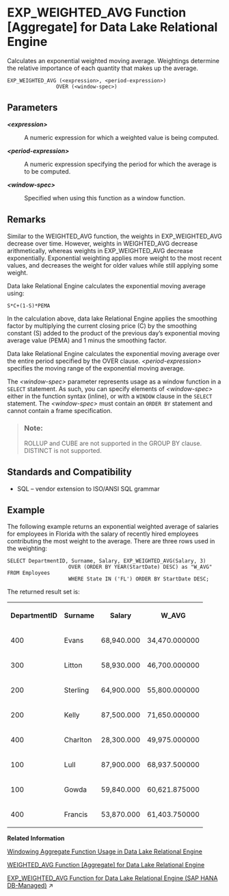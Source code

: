 <!-- loioa551b4fb84f210158a07f463ff01b5e2 -->

# EXP\_WEIGHTED\_AVG Function \[Aggregate\] for Data Lake Relational Engine

Calculates an exponential weighted moving average. Weightings determine the relative importance of each quantity that makes up the average.



```
EXP_WEIGHTED_AVG (<expression>, <period-expression>)
                OVER (<window-spec>)
```



<a name="loioa551b4fb84f210158a07f463ff01b5e2__EXP_WEIGHTED_AVG_parm1"/>

## Parameters


<dl>
<dt><b>

*<expression\>*

</b></dt>
<dd>

A numeric expression for which a weighted value is being computed.



</dd><dt><b>

*<period-expression\>*

</b></dt>
<dd>

A numeric expression specifying the period for which the average is to be computed.



</dd><dt><b>

*<window-spec\>*

</b></dt>
<dd>

Specified when using this function as a window function.



</dd>
</dl>



<a name="loioa551b4fb84f210158a07f463ff01b5e2__EXP_WEIGHTED_AVG_remarks1"/>

## Remarks

Similar to the WEIGHTED\_AVG function, the weights in EXP\_WEIGHTED\_AVG decrease over time. However, weights in WEIGHTED\_AVG decrease arithmetically, whereas weights in EXP\_WEIGHTED\_AVG decrease exponentially. Exponential weighting applies more weight to the most recent values, and decreases the weight for older values while still applying some weight.

Data lake Relational Engine calculates the exponential moving average using:

```
S*C+(1-S)*PEMA
```

In the calculation above, data lake Relational Engine applies the smoothing factor by multiplying the current closing price \(C\) by the smoothing constant \(S\) added to the product of the previous day’s exponential moving average value \(PEMA\) and 1 minus the smoothing factor.

Data lake Relational Engine calculates the exponential moving average over the entire period specified by the OVER clause. *<period-expression\>* specifies the moving range of the exponential moving average.

The *<window-spec\>* parameter represents usage as a window function in a `SELECT` statement. As such, you can specify elements of *<window-spec\>* either in the function syntax \(inline\), or with a `WINDOW` clause in the `SELECT` statement. The *<window-spec\>* must contain an `ORDER BY` statement and cannot contain a frame specification.

> ### Note:  
> ROLLUP and CUBE are not supported in the GROUP BY clause. DISTINCT is not supported.



<a name="loioa551b4fb84f210158a07f463ff01b5e2__EXP_WEIGHTED_AVG_standards1"/>

## Standards and Compatibility

-   SQL – vendor extension to ISO/ANSI SQL grammar



<a name="loioa551b4fb84f210158a07f463ff01b5e2__EXP_WEIGHTED_AVG_examples1"/>

## Example

The following example returns an exponential weighted average of salaries for employees in Florida with the salary of recently hired employees contributing the most weight to the average. There are three rows used in the weighting:

```
SELECT DepartmentID, Surname, Salary, EXP_WEIGHTED_AVG(Salary, 3) 
                    OVER (ORDER BY YEAR(StartDate) DESC) as "W_AVG" FROM Employees
                    WHERE State IN ('FL') ORDER BY StartDate DESC;
```

The returned result set is:


<table>
<tr>
<th valign="top">

DepartmentID



</th>
<th valign="top">

Surname



</th>
<th valign="top">

Salary



</th>
<th valign="top">

W\_AVG



</th>
</tr>
<tr>
<td valign="top">

400



</td>
<td valign="top">

Evans



</td>
<td valign="top">

68,940.000



</td>
<td valign="top">

34,470.000000



</td>
</tr>
<tr>
<td valign="top">

300



</td>
<td valign="top">

Litton



</td>
<td valign="top">

58,930.000



</td>
<td valign="top">

46,700.000000



</td>
</tr>
<tr>
<td valign="top">

200



</td>
<td valign="top">

Sterling



</td>
<td valign="top">

64,900.000



</td>
<td valign="top">

55,800.000000



</td>
</tr>
<tr>
<td valign="top">

200



</td>
<td valign="top">

Kelly



</td>
<td valign="top">

87,500.000



</td>
<td valign="top">

71,650.000000



</td>
</tr>
<tr>
<td valign="top">

400



</td>
<td valign="top">

Charlton



</td>
<td valign="top">

28,300.000



</td>
<td valign="top">

49,975.000000



</td>
</tr>
<tr>
<td valign="top">

100



</td>
<td valign="top">

Lull



</td>
<td valign="top">

87,900.000



</td>
<td valign="top">

68,937.500000



</td>
</tr>
<tr>
<td valign="top">

100



</td>
<td valign="top">

Gowda



</td>
<td valign="top">

59,840.000



</td>
<td valign="top">

60,621.875000



</td>
</tr>
<tr>
<td valign="top">

400



</td>
<td valign="top">

Francis



</td>
<td valign="top">

53,870.000



</td>
<td valign="top">

61,403.750000



</td>
</tr>
</table>

**Related Information**  


[Windowing Aggregate Function Usage in Data Lake Relational Engine](windowing-aggregate-function-usage-in-data-lake-relational-engine-a527f35.md "A major feature of the ISO/ANSI SQL extensions for OLAP is a construct called a window.")

[WEIGHTED\_AVG Function \[Aggregate\] for Data Lake Relational Engine](weighted-avg-function-aggregate-for-data-lake-relational-engine-a590e30.md "Calculates an arithmetically (or linearly) weighted average.")

[EXP_WEIGHTED_AVG Function for Data Lake Relational Engine (SAP HANA DB-Managed)](https://help.sap.com/viewer/a898e08b84f21015969fa437e89860c8/2023_2_QRC/en-US/ac831a074ab343628271364a30d557bf.html "Calculates an exponential weighted moving average. Weightings determine the relative importance of each quantity that makes up the average.") :arrow_upper_right:


